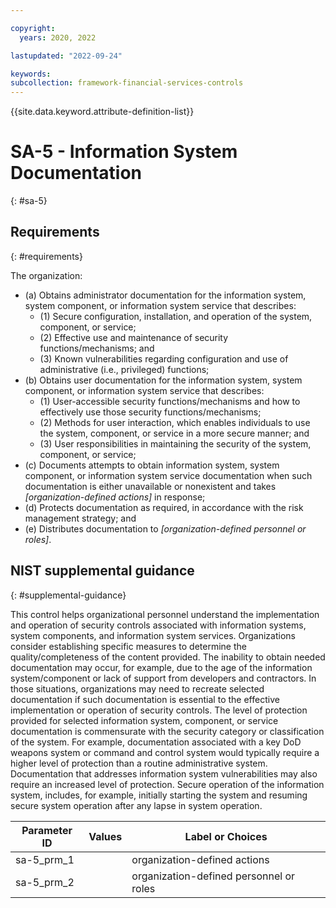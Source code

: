 ```yaml
---

copyright:
  years: 2020, 2022

lastupdated: "2022-09-24"

keywords: 
subcollection: framework-financial-services-controls
---
```


{{site.data.keyword.attribute-definition-list}}

         
# SA-5 - Information System Documentation
{: #sa-5}

## Requirements
{: #requirements}

The organization:

- (a) Obtains administrator documentation for the information system, system component, or information system service that describes:
    - (1) Secure configuration, installation, and operation of the system, component, or service;
    - (2) Effective use and maintenance of security functions/mechanisms; and
    - (3) Known vulnerabilities regarding configuration and use of administrative (i.e., privileged) functions;
- (b) Obtains user documentation for the information system, system component, or information system service that describes:
    - (1) User-accessible security functions/mechanisms and how to effectively use those security functions/mechanisms;
    - (2) Methods for user interaction, which enables individuals to use the system, component, or service in a more secure manner; and
    - (3) User responsibilities in maintaining the security of the system, component, or service;
- (c) Documents attempts to obtain information system, system component, or information system service documentation when such documentation is either unavailable or nonexistent and takes _[organization-defined actions]_ in response;
- (d) Protects documentation as required, in accordance with the risk management strategy; and
- (e) Distributes documentation to _[organization-defined personnel or roles]_.

## NIST supplemental guidance
{: #supplemental-guidance}

This control helps organizational personnel understand the implementation and operation of security controls associated with information systems, system components, and information system services. Organizations consider establishing specific measures to determine the quality/completeness of the content provided. The inability to obtain needed documentation may occur, for example, due to the age of the information system/component or lack of support from developers and contractors. In those situations, organizations may need to recreate selected documentation if such documentation is essential to the effective implementation or operation of security controls. The level of protection provided for selected information system, component, or service documentation is commensurate with the security category or classification of the system. For example, documentation associated with a key DoD weapons system or command and control system would typically require a higher level of protection than a routine administrative system. Documentation that addresses information system vulnerabilities may also require an increased level of protection. Secure operation of the information system, includes, for example, initially starting the system and resuming secure system operation after any lapse in system operation.

| Parameter ID | Values | Label or Choices |
|---|---|---|
| sa-5_prm_1 |  | organization-defined actions |
| sa-5_prm_2 |  | organization-defined personnel or roles |

